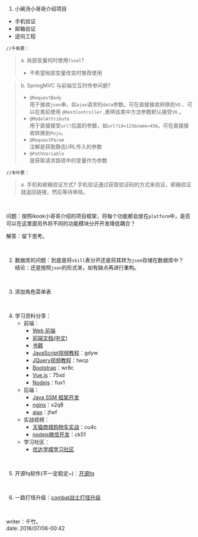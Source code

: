 

1. 小碗汤小哥哥介绍项目    

* 手机验证          
* 邮箱验证
* 逆向工程

`//千帆更：`
> a. 局部变量何时使用`final`?  
>   * 不希望局部变量改变时推荐使用

> b. SpringMVC 与前端交互时传参问题?  
> - `@RequestBody`  
用于接收`json`串，如`ajax`请求的`data`参数。可在直接接收转换到`VO` 、可以在类前使用 `@RestController` ,表明该类中方法参数默认接受`VO` 。
> - `@ModelAttribute`  
用于直接接受`url?`后面的参数，如`url?id=123&name=456`。可在直接接收转换到`Pojo`。
> - `@RequestParam`  
注解是获取静态URL传入的参数  
> - `@PathVariable`  
是获取请求路径中的变量作为参数  

`//木叶更：`
>a. 手机和邮箱验证方式?
手机验证通过获取验证码的方式来验证，邮箱验证就返回链接，然后等待审核。

<br>

问题：按照ikook小哥哥介绍的项目框架，将每个功能都会放在`platform`中，是否可以在这里面另外将不同的功能模块分开开发降低耦合？

解答：留下思考。

<br>

2. 数据库的问题：到底是将`skill`表分开还是将其转为`json`存储在数据库中？     
    结论：还是按照`json`的形式来，如有缺点再进行重构。              

<br>

3. 添加角色菜单表

<br>

4. 学习资料分享：
    * 前端：
        * [Web 前端](http://www.imooc.com/course/programdetail/pid/32)
        * [前端文档(中文)](https://docschina.org/)
        * [书籍](https://github.com/threerocks/studyFiles)
        * [JavaScript视频教程](https://pan.baidu.com/s/1i6eC5YP)：gdyw
        * [JQuery视频教程](https://pan.baidu.com/s/17DbNSnR3q5OGSjdw9tvCEA)：twcp
        * [Bootstrap](https://pan.baidu.com/s/1jKb2UDS)：wr8c
        * [Vue.js](https://pan.baidu.com/s/1slYqBa1)：75xd
        * [Nodejs](https://pan.baidu.com/s/1sm509GD)：fux1
    * 后端：
        * [Java SSM 框架开发](http://www.imooc.com/course/programdetail/pid/59)
        * [nginx](https://pan.baidu.com/s/1nxccLg1)：x2q8
        * [ajax](https://pan.baidu.com/s/1dHctdXv)：jfwf
    * 实战视频：
        * [天猫商城购物车实战](https://pan.baidu.com/s/1smVjb7v)：cu4c
        * [nodejs微信开发](https://pan.baidu.com/s/15tYBZ2yVz9aPO57LKqt7Mg)：ck51
    * 学习社区：
        * [优达学城学习社区](https://cn.udacity.com/)

<br>

5. 开源fq软件(不一定稳定~)：[开源fq](https://github.com/XX-net/XX-Net)

<br>

6. 一路打怪升级：[combat战士打怪升级](https://codecombat.com/)


<br>

writer：千竹。    
date: 2018/07/06-00:42

<br>
<br>